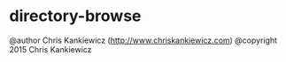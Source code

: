 # directory-browse
@author Chris Kankiewicz (http://www.chriskankiewicz.com) @copyright 2015 Chris Kankiewicz
